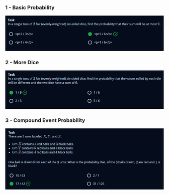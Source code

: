 ### 1 - Basic Probability

![1](./day2_basic_probability.png)

### 2 - More Dice

![2](./day2_more_dice.png)

### 3 - Compound Event Probability

![3](./day2_compound_event_probability.png)
